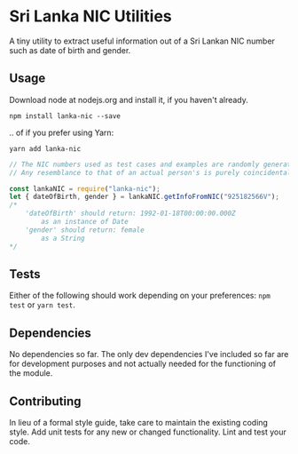 # Sri Lanka NIC Utilities

A tiny utility to extract useful information out of a Sri Lankan NIC number such as date of birth and gender.

## Usage

Download node at nodejs.org and install it, if you haven't already.

```
npm install lanka-nic --save
```

.. of if you prefer using Yarn:

```
yarn add lanka-nic
```

```js
// The NIC numbers used as test cases and examples are randomly generated.
// Any resemblance to that of an actual person's is purely coincidental.

const lankaNIC = require("lanka-nic");
let { dateOfBirth, gender } = lankaNIC.getInfoFromNIC("925182566V");
/*
    'dateOfBirth' should return: 1992-01-18T00:00:00.000Z
        as an instance of Date
    'gender' should return: female
        as a String
*/
```

## Tests

Either of the following should work depending on your preferences:
`npm test` or `yarn test`.

## Dependencies

No dependencies so far. The only dev dependencies I've included so far are for development purposes and not actually needed for the functioning of the module.

## Contributing

In lieu of a formal style guide, take care to maintain the existing coding style. Add unit tests for any new or changed functionality. Lint and test your code.
